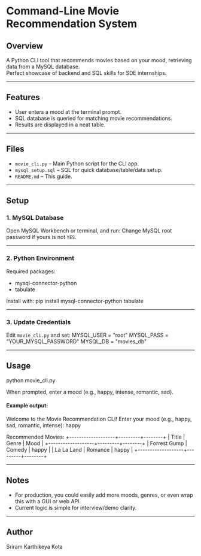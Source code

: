 # Command-Line Movie Recommendation System

## Overview
A Python CLI tool that recommends movies based on your mood, retrieving data from a MySQL database.  
Perfect showcase of backend and SQL skills for SDE internships.

---

## Features
- User enters a mood at the terminal prompt.
- SQL database is queried for matching movie recommendations.
- Results are displayed in a neat table.

---

## Files

- `movie_cli.py` – Main Python script for the CLI app.
- `mysql_setup.sql` – SQL for quick database/table/data setup.
- `README.md` – This guide.

---

## Setup

### 1. MySQL Database

Open MySQL Workbench or terminal, and run:
Change MySQL root password if yours is not `YES`.

---

### 2. Python Environment

Required packages:
- mysql-connector-python
- tabulate

Install with:
pip install mysql-connector-python tabulate


---

### 3. Update Credentials

Edit `movie_cli.py` and set:
MYSQL_USER = "root"
MYSQL_PASS = "YOUR_MYSQL_PASSWORD"
MYSQL_DB = "movies_db"


---

## Usage

python movie_cli.py


When prompted, enter a mood (e.g., happy, intense, romantic, sad).

#### Example output:

Welcome to the Movie Recommendation CLI!
Enter your mood (e.g., happy, sad, romantic, intense): happy

Recommended Movies:
+-------------------+---------+--------+
| Title | Genre | Mood |
+-------------------+---------+--------+
| Forrest Gump | Comedy | happy |
| La La Land | Romance | happy |
+-------------------+---------+--------+


---

## Notes

- For production, you could easily add more moods, genres, or even wrap this with a GUI or web API.
- Current logic is simple for interview/demo clarity.

---

## Author

Sriram Karthikeya Kota

